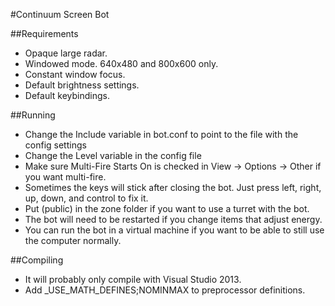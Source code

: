 #Continuum Screen Bot

##Requirements
- Opaque large radar.  
- Windowed mode. 640x480 and 800x600 only.  
- Constant window focus.  
- Default brightness settings.  
- Default keybindings.  

##Running
- Change the Include variable in bot.conf to point to the file with the config settings
- Change the Level variable in the config file
- Make sure Multi-Fire Starts On is checked in View -> Options -> Other if you want multi-fire.  
- Sometimes the keys will stick after closing the bot. Just press left, right, up, down, and control to fix it.  
- Put (public) in the zone folder if you want to use a turret with the bot.  
- The bot will need to be restarted if you change items that adjust energy.  
- You can run the bot in a virtual machine if you want to be able to still use the computer normally.  

##Compiling
- It will probably only compile with Visual Studio 2013.  
- Add _USE_MATH_DEFINES;NOMINMAX to preprocessor definitions.  
